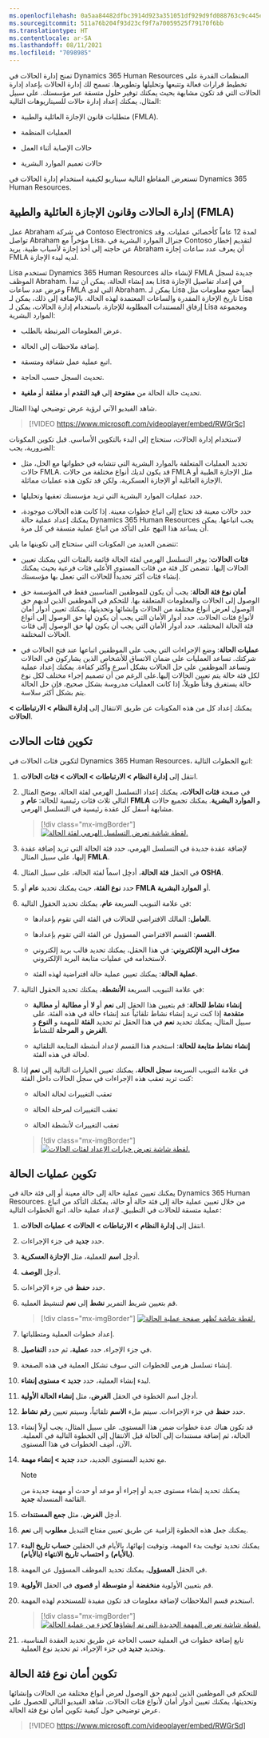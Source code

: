```yaml
---
ms.openlocfilehash: 0a5aa84482dfbc3914d923a351051df929d9fd088763c9c445e03aa2bd29a9ba
ms.sourcegitcommit: 511a76b204f93d23cf9f7a70059525f79170f6bb
ms.translationtype: HT
ms.contentlocale: ar-SA
ms.lasthandoff: 08/11/2021
ms.locfileid: "7098985"
---
```

تمنح إدارة الحالات في Dynamics 365 Human Resources المنظمات القدرة على تخطيط قرارات فعالة وتتبعها وتحليلها وتطويرها. تسمح لك إدارة الحالات بإعداد إدارة الحالات التي قد تكون مشابهة بحيث يمكنك توفير حلول متسقة عبر مؤسستك. على سبيل المثال، يمكنك إعداد إدارة حالات للسيناريوهات التالية:

- متطلبات قانون الإجازة العائلية والطبية (FMLA).

- العمليات المنظمة

- حالات الإصابة أثناء العمل

- حالات تعميم الموارد البشرية

تستعرض المقاطع التالية سيناريو لكيفية استخدام إدارة الحالات في Dynamics 365 Human Resources.

## <a name="case-management-and-fmla"></a>إدارة الحالات وقانون الإجازة العائلية والطبية (FMLA)

عمل Abraham في شركة Contoso Electronics لمدة 12 عاماً كأخصائي عمليات. وقد تواصل Abraham مؤخراً مع Lisa، جنرال الموارد البشرية في Contoso لتقديم إخطار عن حاجته إلى أخذ إجازة لأسباب طبية.
يريد Abraham أن يعرف عدد ساعات إجازة FMLA لديه لبدء الإجازة.

Lisa تستخدم Dynamics 365 Human Resources لإنشاء حالة FMLA جديدة لسجل الموظف Abraham. بعد إنشاء الحالة، يمكن أن تبدأ Lisa في إعداد تفاصيل الإجازة وعرض عدد ساعات FMLA التي لدى Abraham. يمكن لـ Lisa أيضاً جمع معلومات مثل تاريخ الإجازة المقدرة والساعات المعتمدة لهذه الحالة. بالإضافة إلى ذلك، يمكن لـ Lisa إرفاق المستندات المطلوبة للإجازة. باستخدام إدارة الحالات، يمكن لـ Lisa ومجموعة الموارد البشرية:

- عرض المعلومات المرتبطة بالطلب.

- إضافة ملاحظات إلى الحالة.

- اتبع عملية عمل شفافة ومتسقة.

- تحديث السجل حسب الحاجة.

- تحديث حالة الحالة من **مفتوحة** إلى **قيد التقدم** أو **مغلقة** أو **ملغية**.

شاهد الفيديو الآتي لرؤية عرض توضيحي لهذا المثال.

> [!VIDEO https://www.microsoft.com/videoplayer/embed/RWGrSc]

لاستخدام إدارة الحالات، ستحتاج إلى البدء بالتكوين الأساسي.
قبل تكوين المكونات الضرورية، يجب:

- تحديد العمليات المتعلقة بالموارد البشرية التي تتشابه في خطواتها مع الحل، مثل حالات FMLA. قد يكون لديك أنواع مختلفة من حالات FMLA مثل الإجازة الطبية أو الإجازة العائلية أو الإجازة العسكرية، ولكن قد تكون هذه عمليات مماثلة.

- حدد عمليات الموارد البشرية التي تريد مؤسستك تعقبها وتحليلها.

- حدد حالات معينة قد تحتاج إلى اتباع خطوات معينة. إذا كانت هذه الحالات موجودة، يمكنك إعداد عملية حالة Dynamics 365 Human Resources يجب اتباعها.
يمكن أن يساعد هذا النهج على التأكد من اتباع عملية متسقة في كل مرة.

تتضمن العديد من المكونات التي ستحتاج إلى تكوينها ما يلي:

- **فئات الحالات**: يوفر التسلسل الهرمي لفئة الحالة قائمة بالفئات التي يمكنك تعيين الحالات إليها. تتضمن كل فئة من فئات المستوى الأعلى فئات فرعية بحيث يمكنك إنشاء فئات أكثر تحديداً للحالات التي تعمل بها مؤسستك.

- **أمان نوع فئة الحالة**: يجب أن يكون للموظفين المناسبين فقط في المؤسسة حق الوصول إلى الحالات والمعلومات المتعلقة بها. للتحكم في الموظفين الذين لديهم حق الوصول لعرض أنواع مختلفة من الحالات وإنشائها وتحديثها، يمكنك تعيين أدوار أمان لأنواع فئات الحالات. حدد أدوار الأمان التي يجب أن يكون لها حق الوصول إلى أنواع فئة الحالة المختلفة. حدد أدوار الأمان التي يجب أن يكون لها حق الوصول إلى فئات الحالات المختلفة.

- **عمليات الحالة**: وضع الإجراءات التي يجب على الموظفين اتباعها عند فتح الحالات في شركتك. تساعد العمليات على ضمان الاتساق للأشخاص الذين يشاركون في الحالات وتساعد الموظفين على حل الحالات بشكل أسرع وأكثر كفاءة. يمكنك إعداد عملية لكل فئة حالة يتم تعيين الحالات إليها.على الرغم من أن تصميم إجراء مختلف لكل نوع حالة يستغرق وقتاً طويلاً، إذا كانت العمليات مدروسة بشكل صحيح، فإن حل الحالة يتم بشكل أكثر سلاسة.

يمكنك إعداد كل من هذه المكونات عن طريق الانتقال إلى **إدارة النظام > الارتباطات > الحالات**.

## <a name="configure-case-categories"></a>تكوين فئات الحالات

لتكوين فئات الحالات في Dynamics 365 Human Resources، اتبع الخطوات التالية:

1.  انتقل إلى **إدارة النظام > الارتباطات > الحالات > فئات الحالات**.

1.  في صفحة **فئات الحالات**، يمكنك إعداد التسلسل الهرمي لفئة الحالة. يوضح المثال التالي ثلاث فئات رئيسية للحالة: **عام** و **FMLA** و **الموارد البشرية**. يمكنك تجميع حالات مشابهة أسفل كل عقدة رئيسية في التسلسل الهرمي.

    > [!div class="mx-imgBorder"]
    > [![لقطة شاشة تعرض التسلسل الهرمي لفئة الحالة.](../media/categories.png)](../media/categories.png#lightbox)

1.  لإضافة عقدة جديدة في التسلسل الهرمي، حدد فئة الحالة التي تريد إضافة عقدة إليها، على سبيل المثال **FMLA**.

1.  في الحقل **فئة الحالة**، أدخِل اسماً لفئة الحالة، على سبيل المثال **OSHA**.

1.  حدد **نوع الفئة**، حيث يمكنك تحديد **عام** أو **FMLA** أو **الموارد البشرية**.

1.  في علامة التبويب السريعة **عام**، يمكنك تحديد الحقول التالية:

    -   **العامل**: المالك الافتراضي للحالات في الفئة التي تقوم بإعدادها.

    -   **القسم**: القسم الافتراضي المسؤول عن الفئة التي تقوم بإعدادها.

    -   **معرّف البريد الإلكتروني**: في هذا الحقل، يمكنك تحديد قالب بريد إلكتروني لاستخدامه في عمليات متابعة البريد الإلكتروني.

    -   **عملية الحالة**: يمكنك تعيين عملية حالة افتراضية لهذه الفئة.

1.  في علامة التبويب السريعة **الأنشطة**، يمكنك تحديد الحقول التالية:

    -   **إنشاء نشاط للحالة**: قم بتعيين هذا الحقل إلى **نعم** أو **لا** أو **مطالبة** أو **مطالبة متقدمة** إذا كنت تريد إنشاء نشاط تلقائياً عند إنشاء حالة في هذه الفئة. على سبيل المثال، يمكنك تحديد **نعم** في هذا الحقل ثم تحديد **الفئة** للمهمة و **النوع** و **الغرض** و **المرحلة** للنشاط.

    -   **إنشاء نشاط متابعة للحالة**: استخدم هذا القسم لإعداد أنشطة المتابعة التلقائية لحالة في هذه الفئة.

1.  في علامة التبويب السريعة **سجل الحالة**، يمكنك تعيين الخيارات التالية إلى **نعم** إذا كنت تريد تعقب هذه الإجراءات في سجل الحالات داخل الفئة:

    - تعقب التغييرات لحالة الحالة

    - تعقب التغييرات لمرحلة الحالة

    - تعقب التغييرات لأنشطة الحالة

    > [!div class="mx-imgBorder"]
    > [![لقطة شاشة تعرض خيارات الإعداد لفئات الحالات.](../media/category-setup.png)](../media/category-setup.png#lightbox)

## <a name="configure-case-processes"></a>تكوين عمليات الحالة

يمكنك تعيين عملية حالة إلى حالة معينة أو إلى فئة حالة في Dynamics 365 Human Resources. من خلال تعيين عملية حالة إلى فئة حالة أو حالة، يمكنك التأكد من اتباع عملية متسقة للحالات في التطبيق. لإعداد عملية حالة‬، اتبع الخطوات التالية:

1. انتقل إلى **إدارة النظام > الارتباطات > الحالات > عمليات الحالات**.

1. حدد **جديد** في جزء الإجراءات.

1. أدخِل **اسم** للعملية، مثل **الإجازة العسكرية**.

1. أدخِل **الوصف**.

1. حدد **حفظ** في جزء الإجراءات.

1. قم بتعيين شريط التمرير **نشط** إلى **نعم** لتنشيط العملية.

   > [!div class="mx-imgBorder"]
   > [![لقطة شاشة تُظهر صفحة عملية الحالة.](../media/process-1.png)](../media/process-1.png#lightbox)

1. إعداد خطوات العملية ومتطلباتها.

1. في جزء الإجراء، حدد **عملية**، ثم حدد **التفاصيل**.

1. إنشاء تسلسل هرمي للخطوات التي سوف تشكل العملية في هذه الصفحة.

1. لبدء إنشاء العملية، حدد **جديد > مستوى إنشاء**.

1. أدخِل اسم الخطوة في الحقل **الغرض**، مثل **إنشاء الحالة الأولية**.

1. حدد **حفظ** في جزء الإجراءات. سيتم ملء **الاسم** تلقائياً، وسيتم تعيين **رقم نشاط**.

1. قد تكون هناك عدة خطوات ضمن هذا المستوى. على سبيل المثال، يجب أولاً إنشاء الحالة، ثم إضافة مستندات إلى الحالة قبل الانتقال إلى الخطوة التالية في العملية. الآن، أضِف الخطوات في هذا المستوى.

1. مع تحديد المستوى الجديد، حدد **جديد > إنشاء مهمة**.

    > [!NOTE]
    > يمكنك تحديد إنشاء مستوى جديد أو إجراء أو موعد أو حدث أو مهمة جديدة من القائمة المنسدلة **جديد**.

1. أدخِل **الغرض**، مثل **جمع المستندات**.

1. يمكنك جعل هذه الخطوة إلزامية عن طريق تعيين مفتاح التبديل **مطلوب** إلى **نعم**.

1. يمكنك تحديد توقيت بدء المهمة، وتوقيت إنهائها، بالأيام في الحقلين **حساب تاريخ البدء (بالأيام)** و **احتساب تاريخ الانتهاء (بالأيام)**.

1. في الحقل **المسؤول**، يمكنك تحديد الموظف المسؤول عن المهمة.

1. قم بتعيين الأولوية **منخفضة** أو **متوسطة** أو **قصوى** في الحقل **الأولوية**.

1. استخدم قسم الملاحظات لإضافة معلومات قد تكون مفيدة للمستخدم لهذه المهمة.

   > [!div class="mx-imgBorder"]
   > [![لقطة شاشة تعرض المهمة الجديدة التي تم إنشاؤها كجزء من عملية الحالة.](../media/process-2.png)](../media/process-2.png#lightbox)

1. تابع إضافة خطوات في العملية حسب الحاجة عن طريق تحديد العقدة المناسبة، وتحديد **جديد** في جزء الإجراء، ثم تحديد نوع العملية.

## <a name="configure-case-category-type-security"></a>تكوين أمان نوع فئة الحالة

للتحكم في الموظفين الذين لديهم حق الوصول لعرض أنواع مختلفة من الحالات وإنشائها وتحديثها، يمكنك تعيين أدوار أمان لأنواع فئات الحالات. شاهد الفيديو التالي للحصول على عرض توضيحي حول كيفية تكوين أمان نوع فئة الحالة.

> [!VIDEO https://www.microsoft.com/videoplayer/embed/RWGrSd]
